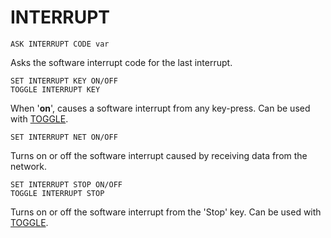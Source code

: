 # INTERRUPT

`ASK INTERRUPT CODE var`

Asks the software interrupt code for the last interrupt.

`SET INTERRUPT KEY ON/OFF`  
`TOGGLE INTERRUPT KEY`

When '**on**', causes a software interrupt from any key-press. Can be used with [TOGGLE](man_cs-toggle.md).

`SET INTERRUPT NET ON/OFF`

Turns on or off the software interrupt caused by receiving data from the network.

`SET INTERRUPT STOP ON/OFF`  
`TOGGLE INTERRUPT STOP`

Turns on or off the software interrupt from the 'Stop' key. Can be used with [TOGGLE](man_cs-toggle.md).
